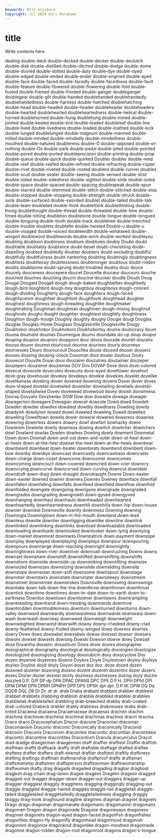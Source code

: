 ```yaml
---
Keywords: 8112 kojimura
Copyright: (C) 2024 Koji Murakami
---
```


# title

Write contents here.



dealing
double-deck double-decked double-decker double-declutch double-disk double-distilled double-ditched double-dodge double-dome double-doored
double-dotted double-duty double-dye double-dyed double-edged double-ended double-ender double-engined double-eyed double-face
double-faced double-facedly double-facedness double-fault double-feature double-flowered double-flowering double-fold double-footed double-framed
double-fronted double-ganger doubleganger doublegear double-gilt double-handed doublehanded doublehandedly doublehandedness double-harness
double-hatched doublehatching double-head double-headed double-header doubleheader doubleheaders double-hearted doublehearted doubleheartedness
double-helical double-horned doublehorned double-hung doublehung double-ironed double-jointed double-keeled double-knit double-leaded
doubleleaf double-line double-lived double-livedness double-loaded double-loathed double-lock double-lunged doublelunged double-magnum
double-manned double-milled double-minded double-mindedly double-mindedness double-mouthed double-natured doubleness double-O double-opposed
double-or-nothing double-Os double-park double-pedal double-piled double-pointed double-pored double-ported doubleprecision double-printing
double-prop double-queue double-quick double-quirked Doubler doubler double-reed double-reef double-reefed double-refined
double-refracting double-ripper double-rivet double-riveted double-rooted doublers double-runner doubles double-scull double-seater
double-seeing double-sensed double-shot double-sided double-sidedness double-sighted double-slide double-soled double-space double-spaced
double-spacing doublespeak double-spun double-starred double-stemmed double-stitch double-stitched double-stop double-stopped double-stopping
double-strength double-struck double-sunk double-surfaced double-sworded doublet double-tailed double-talk double-team doubleted
double-think doublethink doublethinking double-thong doublethought double-thread double-threaded double-time double-timed double-timing
doubleton doubletone double-tongue double-tongued double-tonguing double-tooth double-track doubletree double-trenched double-trouble
doublets doublette double-twisted Double-u double-u double-visaged double-voiced doublewidth double-windowed double-winged
doubleword doublewords double-work double-worked doubleyou doubling doubloon doubloons doublure doublures
doubly Doubs doubt doubtable doubtably doubtance doubt-beset doubt-cherishing doubt-dispelling doubted
doubtedly doubter doubters doubt-excluding doubtful doubtfully doubtfulness doubt-harboring doubting doubtingly
doubtingness doubtless doubtlessly doubtlessness doubtmonger doubtous doubt-ridden doubts doubtsome doubt-sprung
doubt-troubled doubty douc douce doucely douceness doucepere doucet Doucette douceur
douceurs douche douched douches douching doucin doucine doucker doudle Douds
Doug Dougal Dougald Dougall dough dough-baked doughbellies doughbelly dough-bird doughbird
dough-boy doughboy doughboys dough-colored dough-dividing Dougherty dough-face doughface dough-faced doughfaceism
doughfeet doughfoot doughfoots doughhead doughier doughiest doughiness dough-kneading doughlike doughmaker
doughmaking Doughman doughman doughmen dough-mixing doughnut doughnuts doughs dought doughtier
doughtiest doughtily doughtiness Doughton dough-trough Doughty doughty doughy Dougie dougl
Douglas douglas Douglas-Home Douglass Douglassville Douglasville Dougy Doukhobor doukhobor Doukhobors
Doukhobortsy doulce doulocracy doum douma doumaist doumas Doumergue doums doundake
do-up doup douper douping doupion doupioni douppioni dour doura dourade
dourah dourahs douras dourer dourest douricouli dourine dourines dourly dourness
dournesses Douro douroucouli Douschka douse doused douser dousers douses dousing
dousing-chock Dousman dout douter doutous Douty douvecot Douville Douw doux
douzaine douzaines douzainier douzeper douzepers douzieme douziemes DOV Dov DOVAP
Dove dove dove-colored dovecot dovecote dovecotes dovecots dove-eyed doveflower dovefoot
dove-gray dovehouse dovekey dovekeys dovekie dovekies dovelet dovelike dovelikeness doveling
doven dovened dovening dovens Dover dover doves dove-shaped dovetail dovetailed
dovetailer dovetailing dovetails dovetail-shaped dovetailwise Dovev doveweed dovewood dovey dovish
dovishness Dovray Dovyalis Dovzhenko DOW Dow dow dowable dowage dowager
dowagerism dowagers Dowagiac dowcet dowcote Dowd dowd Dowdell Dowden dowdier
dowdies dowdiest dowdily dowdiness Dowding dowdy dowdyish dowdyism dowed dowel
doweled doweling Dowell dowelled dowelling Dowelltown dowels dower doweral dowered
doweress doweries dowering dowerless dowers dowery dowf dowfart dowhacky dowie
Dowieism Dowieite dowily dowiness dowing dowitch dowitcher dowitchers dowl Dowland
dowlas Dowlen dowless Dowling dowly dowment Dowmetal Down down Downall
down-and-out down-and-outer down-at-heel down-at-heels down-at-the-heel downat-the-heel down-at-the-heels downbear downbeard downbeat
down-beater downbeats downbend downbent down-bow downby downbye downcast downcastly downcastness
downcasts down-charge down-coast downcome downcomer downcomes downcoming downcourt down-covered downcried
down-crier downcry downcrying downcurve downcurved down-curving downcut downdale downdraft down-drag
down-draught downdraught Downe Down-easter down-easter downed downer downers Downes Downey
downface downfall downfallen downfalling downfalls downfeed downfield downflow downfold downfolded
downgate downgoing downgone downgrade downgraded downgrades downgrading downgrowth down-gyved downgyved
downhanging downhaul downhauls downheaded downhearted downheartedly downheartedness downhill downhills down-hip
down-house downier downiest Downieville downily downiness Downing downing Downingia Downingtown
down-in-the-mouth downland down-lead downless downlie downlier downligging downlike downline downlink
downlinked downlinking downlinks download downloadable downloaded downloading downloads downlooked downlooker
down-lying downlying down-market downmost downness Downpatrick down-payment downpipe downplay downplayed
downplaying downplays downpour downpouring downpours downrange down-reaching downright downrightly downrightness
down-river downriver downrush downrushing Downs downs downset downshare downshift downshifted
downshifting downshifts downshore downside downside-up downsinking downsitting downsize downsized downsizes
downsizing downslide downsliding downslip downslope downsman down-soft downsome downspout downstage
downstair downstairs downstate downstater downsteepy downstream downstreet downstroke downstrokes Downsville
downswing downswings downtake down-talk down-the-line downthrow downthrown downthrust downtick downtime
downtimes down-to-date down-to-earth down-to-earthness Downton downtown downtowner downtowns downtrampling downtreading
downtrend down-trending downtrends downtrod downtrodden downtroddenness downturn downturned downturns down-valley
downward downwardly downwardness downwards downwarp down-wash downwash downway downweed downweigh
downweight downweighted downwind downwith downy downy-cheeked downy-clad downy-feathered downy-fruited downy-winged
dowp dowress dowries dowry Dows dows dowsabel dowsabels dowse dowsed
dowser dowsers dowses dowset dowsets dowsing Dowski Dowson dowve dowy
Dowzall doxa Doxantha doxastic doxasticon Doxia doxie doxies doxographer doxographical
doxography doxological doxologically doxologies doxologize doxologized doxologizing doxology doxorubicin doxy
doxycycline Doy doyen doyenne doyennes doyens Doykos Doyle Doylestown doyley
doyleys doylies Doyline doylt doyly Doyon doyst doz doz. doze
dozed dozen dozened dozener dozening dozens dozent dozenth dozenths dozer
dozers dozes Dozier dozier doziest dozily doziness dozinesses dozing dozy
dozzle dozzled D.P. D/P DP dp DPA DPAC DPANS DPC
DPE D.P.H. DPH DPhil DPI DPM DPMI DPN DPNH DPNPH
DPP DPS DPSK dpt dpt. D.P.W. DPW DQ Dq DQDB
DQL DR Dr Dr. dr dr. drab Draba drabant drabbed
drabber drabbest drabbet drabbets drabbing drabbish drabble drabbled drabbler drabbles
drabbletail drabbletailed drabbling drab-breeched drabby drab-coated drab-colored Drabeck drabler drably
drabness drabnesses drabs drab-tinted Dracaena dracaena Dracaenaceae dracaenas drachen drachm
drachma drachmae drachmai drachmal drachmas drachms dracin dracma Draco draco
Dracocephalum Dracon dracone Draconian draconian Draconianism Draconic draconic Draconically draconically
Draconid draconin Draconis Draconism draconites draconitic dracontian dracontiasis dracontic dracontine
dracontites Dracontium Dracula dracunculus Dracut drad dradge draegerman draegermen draff
draffier draffiest Draffin draffish draffman draffs draffsack draffy draft draftable
draftage drafted draftee draftees drafter drafters draft-exempt draftier draftiest draftily
draftiness drafting draftings draftman draftmanship draftproof drafts draftsman draftsmanship draftsmen
draftsperson draftswoman draftswomanship draftwoman drafty drag dragade dragaded dragading dragbar
dragboat dragbolt drag-chain drag-down dragee dragees Dragelin drageoir dragged dragged-out
dragger dragger-down dragger-out draggers dragger-up draggier draggiest draggily dragginess dragging
draggingly dragging-out draggle draggled draggle-haired draggles draggle-tail draggletail draggle-tailed draggletailed
draggletailedly draggletailedness draggling draggly draggy drag-hook draghound dragline draglines dragman
dragnet dragnets Drago drago dragoman dragomanate dragomanic dragomanish dragomans dragomen
Dragon dragon dragonade Dragone dragonesque dragoness dragonet dragonets dragon-eyed dragon-faced
dragonfish dragonfishes dragonflies dragon-fly dragonfly dragonhead dragonhood dragonish dragonism dragonize
dragonkind dragonlike dragon-mouthed dragonnade dragonne dragon-ridden dragon-root dragonroot dragons dragon's-tongue
